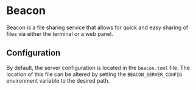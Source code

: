 # Beacon

Beacon is a file sharing service that allows for quick and easy sharing of files via either the
terminal or a web panel.

## Configuration

By default, the server configuration is located in the `beacon.toml` file.
The location of this file can be altered by setting the `BEACON_SERVER_CONFIG` environment variable
to the desired path.
